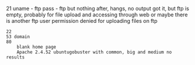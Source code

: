 21
		uname - ftp
		pass - ftp
		but nothing after, hangs, no output
			got it, but ftp is empty, probably for file upload and accessing through web or maybe there is another ftp user
			permission denied for uploading files on ftp
			
		
	22
	53 domain
	80
		blank home page
		Apache 2.4.52 ubuntugobuster with common, big and medium no results



